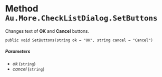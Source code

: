 # Method `Au.More.CheckListDialog.SetButtons`

Changes text of **OK** and **Cancel** buttons.

```
public void SetButtons(string ok = "OK", string cancel = "Cancel")
```

##### Parameters

- *ok*  (`string`)
- *cancel*  (`string`)